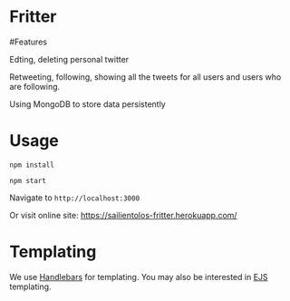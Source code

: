 Fritter
===============

#Features

Edting, deleting personal twitter

Retweeting, following, showing all the tweets for all users and users who are following.

Using MongoDB to store data persistently


# Usage

`npm install`

`npm start`

Navigate to `http://localhost:3000`

Or visit online site: https://sailientolos-fritter.herokuapp.com/

# Templating

We use [Handlebars](http://handlebarsjs.com/) for templating. You may also be interested in [EJS](http://www.embeddedjs.com/) templating.
